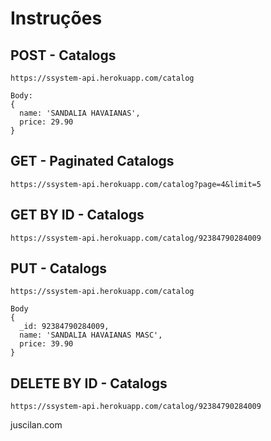 # Instruções

## POST - Catalogs
````
https://ssystem-api.herokuapp.com/catalog

Body:
{
  name: 'SANDALIA HAVAIANAS',
  price: 29.90
}
`````
## GET - Paginated Catalogs
````
https://ssystem-api.herokuapp.com/catalog?page=4&limit=5
````
## GET BY ID - Catalogs
````
https://ssystem-api.herokuapp.com/catalog/92384790284009
`````

## PUT - Catalogs
````
https://ssystem-api.herokuapp.com/catalog

Body 
{
  _id: 92384790284009,
  name: 'SANDALIA HAVAIANAS MASC',
  price: 39.90
}
`````
## DELETE BY ID - Catalogs
````
https://ssystem-api.herokuapp.com/catalog/92384790284009
````

juscilan.com